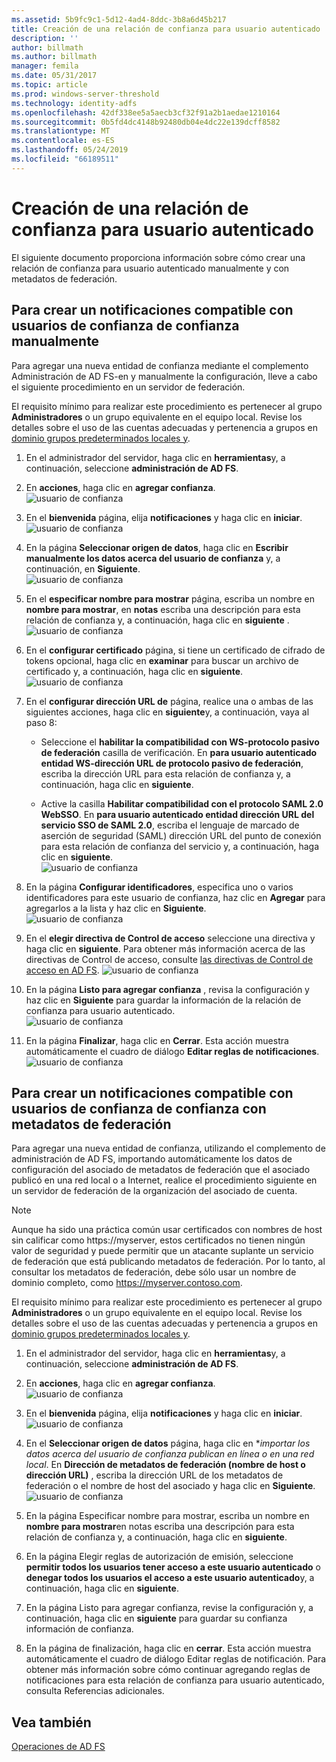 ```yaml
---
ms.assetid: 5b9fc9c1-5d12-4ad4-8ddc-3b8a6d45b217
title: Creación de una relación de confianza para usuario autenticado
description: ''
author: billmath
ms.author: billmath
manager: femila
ms.date: 05/31/2017
ms.topic: article
ms.prod: windows-server-threshold
ms.technology: identity-adfs
ms.openlocfilehash: 42df338ee5a5aecb3cf32f91a2b1aedae1210164
ms.sourcegitcommit: 0b5fd4dc4148b92480db04e4dc22e139dcff8582
ms.translationtype: MT
ms.contentlocale: es-ES
ms.lasthandoff: 05/24/2019
ms.locfileid: "66189511"
---
```

# <a name="create-a-relying-party-trust"></a>Creación de una relación de confianza para usuario autenticado


El siguiente documento proporciona información sobre cómo crear una relación de confianza para usuario autenticado manualmente y con metadatos de federación.
  
## <a name="to-create-a-claims-aware-relying-party-trust-manually"></a>Para crear un notificaciones compatible con usuarios de confianza de confianza manualmente 

Para agregar una nueva entidad de confianza mediante el complemento Administración de AD FS\-en y manualmente la configuración, lleve a cabo el siguiente procedimiento en un servidor de federación.  

El requisito mínimo para realizar este procedimiento es pertenecer al grupo **Administradores** o un grupo equivalente en el equipo local.  Revise los detalles sobre el uso de las cuentas adecuadas y pertenencia a grupos en [dominio grupos predeterminados locales y](https://go.microsoft.com/fwlink/?LinkId=83477).
  
1. En el administrador del servidor, haga clic en **herramientas**y, a continuación, seleccione **administración de AD FS**.  
  
2.  En **acciones**, haga clic en **agregar confianza**.  
![usuario de confianza](media/Create-a-Relying-Party-Trust/addtrust1.PNG)   

3.  En el **bienvenida** página, elija **notificaciones** y haga clic en **iniciar**.  
![usuario de confianza](media/Create-a-Relying-Party-Trust/addtrust2.PNG) 
  
4.  En la página **Seleccionar origen de datos**, haga clic en **Escribir manualmente los datos acerca del usuario de confianza** y, a continuación, en **Siguiente**.  
![usuario de confianza](media/Create-a-Relying-Party-Trust/addtrust3.PNG) 
  
5.  En el **especificar nombre para mostrar** página, escriba un nombre en **nombre para mostrar**, en **notas** escriba una descripción para esta relación de confianza y, a continuación, haga clic en **siguiente** .  
![usuario de confianza](media/Create-a-Relying-Party-Trust/addtrust4.PNG) 

6. En el **configurar certificado** página, si tiene un certificado de cifrado de tokens opcional, haga clic en **examinar** para buscar un archivo de certificado y, a continuación, haga clic en **siguiente**.  
![usuario de confianza](media/Create-a-Relying-Party-Trust/addtrust5.PNG) 

7.  En el **configurar dirección URL de** página, realice una o ambas de las siguientes acciones, haga clic en **siguiente**y, a continuación, vaya al paso 8:  
  
    -   Seleccione el **habilitar la compatibilidad con WS\-protocolo pasivo de federación** casilla de verificación. En **para usuario autenticado entidad WS\-dirección URL de protocolo pasivo de federación**, escriba la dirección URL para esta relación de confianza y, a continuación, haga clic en **siguiente**.  
  
    -   Active la casilla **Habilitar compatibilidad con el protocolo SAML 2.0 WebSSO**. En **para usuario autenticado entidad dirección URL del servicio SSO de SAML 2.0**, escriba el lenguaje de marcado de aserción de seguridad \(SAML\) dirección URL del punto de conexión para esta relación de confianza del servicio y, a continuación, haga clic en **siguiente**.  
![usuario de confianza](media/Create-a-Relying-Party-Trust/addtrust6.PNG)   

8. En la página **Configurar identificadores**, especifica uno o varios identificadores para este usuario de confianza, haz clic en **Agregar** para agregarlos a la lista y haz clic en **Siguiente**.  
![usuario de confianza](media/Create-a-Relying-Party-Trust/addtrust8.PNG)
  
9.  En el **elegir directiva de Control de acceso** seleccione una directiva y haga clic en **siguiente**.  Para obtener más información acerca de las directivas de Control de acceso, consulte [las directivas de Control de acceso en AD FS](Access-Control-Policies-in-AD-FS.md). 
![usuario de confianza](media/Create-a-Relying-Party-Trust/addtrust9.PNG)

10. En la página **Listo para agregar confianza** , revisa la configuración y haz clic en **Siguiente** para guardar la información de la relación de confianza para usuario autenticado.  
   ![usuario de confianza](media/Create-a-Relying-Party-Trust/addtrust10.PNG) 
11. En la página **Finalizar**, haga clic en **Cerrar**. Esta acción muestra automáticamente el cuadro de diálogo **Editar reglas de notificaciones**.  
![usuario de confianza](media/Create-a-Relying-Party-Trust/addtrust11.PNG) 

## <a name="to-create-a-claims-aware-relying-party-trust-using-federation-metadata"></a>Para crear un notificaciones compatible con usuarios de confianza de confianza con metadatos de federación

Para agregar una nueva entidad de confianza, utilizando el complemento de administración de AD FS, importando automáticamente los datos de configuración del asociado de metadatos de federación que el asociado publicó en una red local o a Internet, realice el procedimiento siguiente en un servidor de federación de la organización del asociado de cuenta.

>[!NOTE]
>Aunque ha sido una práctica común usar certificados con nombres de host sin calificar como https://myserver, estos certificados no tienen ningún valor de seguridad y puede permitir que un atacante suplante un servicio de federación que está publicando metadatos de federación. Por lo tanto, al consultar los metadatos de federación, debe sólo usar un nombre de dominio completo, como https://myserver.contoso.com.

El requisito mínimo para realizar este procedimiento es pertenecer al grupo **Administradores** o un grupo equivalente en el equipo local.  Revise los detalles sobre el uso de las cuentas adecuadas y pertenencia a grupos en [dominio grupos predeterminados locales y](https://go.microsoft.com/fwlink/?LinkId=83477).


1. En el administrador del servidor, haga clic en **herramientas**y, a continuación, seleccione **administración de AD FS**.  
  
2.  En **acciones**, haga clic en **agregar confianza**.  
![usuario de confianza](media/Create-a-Relying-Party-Trust/addtrust1.PNG)   

3.  En el **bienvenida** página, elija **notificaciones** y haga clic en **iniciar**.  
![usuario de confianza](media/Create-a-Relying-Party-Trust/addtrust2.PNG) 
  
4.  En el **Seleccionar origen de datos** página, haga clic en **importar los datos acerca del usuario de confianza publican en línea o en una red local*. En **Dirección de metadatos de federación (nombre de host o dirección URL)** , escriba la dirección URL de los metadatos de federación o el nombre de host del asociado y haga clic en **Siguiente**.  
![usuario de confianza](media/Create-a-Relying-Party-Trust/addtrust12.PNG) 

5.  En la página Especificar nombre para mostrar, escriba un nombre en **nombre para mostrar**en notas escriba una descripción para esta relación de confianza y, a continuación, haga clic en **siguiente**.

6.  En la página Elegir reglas de autorización de emisión, seleccione **permitir todos los usuarios tener acceso a este usuario autenticado** o **denegar todos los usuarios el acceso a este usuario autenticado**y, a continuación, haga clic en **siguiente**.

7.  En la página Listo para agregar confianza, revise la configuración y, a continuación, haga clic en **siguiente** para guardar su confianza información de confianza.

8.  En la página de finalización, haga clic en **cerrar**. Esta acción muestra automáticamente el cuadro de diálogo Editar reglas de notificación. Para obtener más información sobre cómo continuar agregando reglas de notificaciones para esta relación de confianza para usuario autenticado, consulta Referencias adicionales.




## <a name="see-also"></a>Vea también  
[Operaciones de AD FS](../../ad-fs/AD-FS-2016-Operations.md) 

